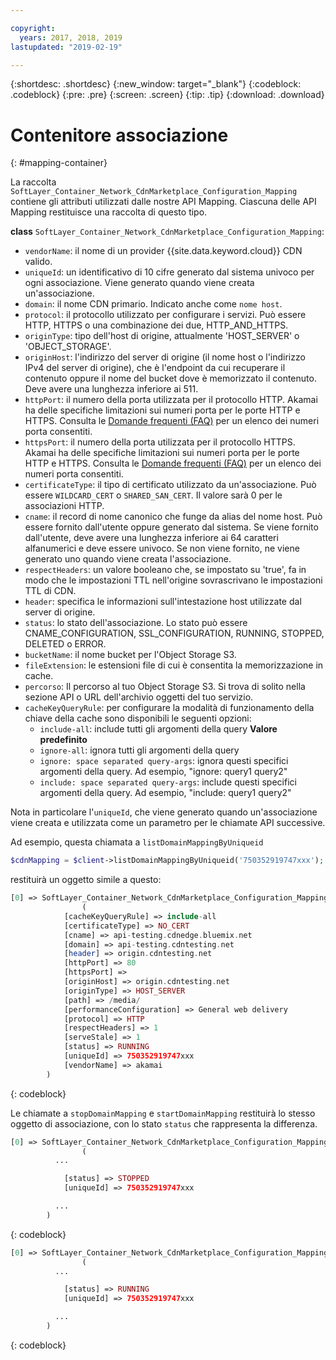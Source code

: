 ```yaml
---

copyright:
  years: 2017, 2018, 2019
lastupdated: "2019-02-19"

---
```


{:shortdesc: .shortdesc}
{:new_window: target="_blank"}
{:codeblock: .codeblock}
{:pre: .pre}
{:screen: .screen}
{:tip: .tip}
{:download: .download}  

# Contenitore associazione
{: #mapping-container}

La raccolta `SoftLayer_Container_Network_CdnMarketplace_Configuration_Mapping` contiene gli attributi utilizzati dalle nostre API Mapping. Ciascuna delle API Mapping restituisce una raccolta di questo tipo.

**class** `SoftLayer_Container_Network_CdnMarketplace_Configuration_Mapping`:

* `vendorName`: il nome di un provider {{site.data.keyword.cloud}} CDN valido.
* `uniqueId`: un identificativo di 10 cifre generato dal sistema univoco per ogni associazione. Viene generato quando viene creata un'associazione.
* `domain`: il nome CDN primario. Indicato anche come `nome host`.
* `protocol`: il protocollo utilizzato per configurare i servizi. Può essere HTTP, HTTPS o una combinazione dei due, HTTP_AND_HTTPS.
* `originType`: tipo dell'host di origine, attualmente 'HOST_SERVER' o 'OBJECT_STORAGE'.
* `originHost`: l'indirizzo del server di origine (il nome host o l'indirizzo IPv4 del server di origine), che è l'endpoint da cui recuperare il contenuto oppure il nome del bucket dove è memorizzato il contenuto. Deve avere una lunghezza inferiore ai 511.
* `httpPort`: il numero della porta utilizzata per il protocollo HTTP. Akamai ha delle specifiche limitazioni sui numeri porta per le porte HTTP e HTTPS. Consulta le [Domande frequenti (FAQ)](/docs/infrastructure/CDN/faqs.html#are-there-any-restrictions-on-what-http-and-https-port-numbers-are-allowed-for-akamai-) per un elenco dei numeri porta consentiti.
* `httpsPort`: il numero della porta utilizzata per il protocollo HTTPS. Akamai ha delle specifiche limitazioni sui numeri porta per le porte HTTP e HTTPS. Consulta le [Domande frequenti (FAQ)](/docs/infrastructure/CDN/faqs.html#are-there-any-restrictions-on-what-http-and-https-port-numbers-are-allowed-for-akamai-) per un elenco dei numeri porta consentiti.
* `certificateType`: il tipo di certificato utilizzato da un'associazione. Può essere `WILDCARD_CERT` o `SHARED_SAN_CERT`. Il valore sarà 0 per le associazioni HTTP.
* `cname`: il record di nome canonico che funge da alias del nome host. Può essere fornito dall'utente oppure generato dal sistema. Se viene fornito dall'utente, deve avere una lunghezza inferiore ai 64 caratteri alfanumerici e deve essere univoco. Se non viene fornito, ne viene generato uno quando viene creata l'associazione.
* `respectHeaders`: un valore booleano che, se impostato su 'true', fa in modo che le impostazioni TTL nell'origine sovrascrivano le impostazioni TTL di CDN.
* `header`: specifica le informazioni sull'intestazione host utilizzate dal server di origine.
* `status`: lo stato dell'associazione. Lo stato può essere CNAME_CONFIGURATION, SSL_CONFIGURATION, RUNNING, STOPPED, DELETED o ERROR.
* `bucketName`: il nome bucket per l'Object Storage S3.
* `fileExtension`: le estensioni file di cui è consentita la memorizzazione in cache.
* `percorso`: Il percorso al tuo Object Storage S3. Si trova di solito nella sezione API o URL dell'archivio oggetti del tuo servizio.
* `cacheKeyQueryRule`: per configurare la modalità di funzionamento della chiave della cache sono disponibili le seguenti opzioni:
  * `include-all`: include tutti gli argomenti della query **Valore predefinito**
  * `ignore-all`: ignora tutti gli argomenti della query
  * `ignore: space separated query-args`: ignora questi specifici argomenti della query. Ad esempio, "ignore: query1 query2"
  * `include: space separated query-args`: include questi specifici argomenti della query. Ad esempio, "include: query1 query2"

Nota in particolare l'`uniqueId`, che viene generato quando un'associazione viene creata e utilizzata come un parametro per le chiamate API successive.

Ad esempio, questa chiamata a `listDomainMappingByUniqueid`  
```php  
$cdnMapping = $client->listDomainMappingByUniqueid('750352919747xxx');  
```

restituirà un oggetto simile a questo:

```php  
[0] => SoftLayer_Container_Network_CdnMarketplace_Configuration_Mapping Object
                (
            [cacheKeyQueryRule] => include-all
            [certificateType] => NO_CERT
            [cname] => api-testing.cdnedge.bluemix.net
            [domain] => api-testing.cdntesting.net
            [header] => origin.cdntesting.net
            [httpPort] => 80
            [httpsPort] =>
            [originHost] => origin.cdntesting.net
            [originType] => HOST_SERVER
            [path] => /media/
            [performanceConfiguration] => General web delivery
            [protocol] => HTTP
            [respectHeaders] => 1
            [serveStale] => 1
            [status] => RUNNING
            [uniqueId] => 750352919747xxx
            [vendorName] => akamai
        )

```
{: codeblock}

Le chiamate a `stopDomainMapping` e `startDomainMapping` restituirà lo stesso oggetto di associazione, con lo stato `status` che rappresenta la differenza.

```php  
[0] => SoftLayer_Container_Network_CdnMarketplace_Configuration_Mapping Object
                (
          ...

            [status] => STOPPED
            [uniqueId] => 750352919747xxx

          ...
        )

```
{: codeblock}

```php  
[0] => SoftLayer_Container_Network_CdnMarketplace_Configuration_Mapping Object
                (
          ...

            [status] => RUNNING
            [uniqueId] => 750352919747xxx

          ...
        )

```
{: codeblock}
